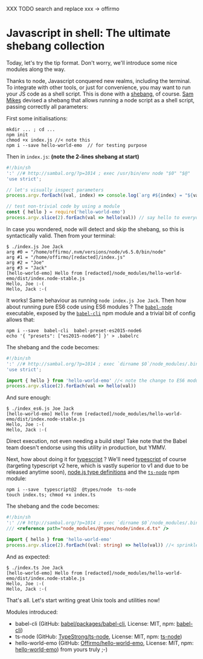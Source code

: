 XXX TODO search and replace
xxx -> offirmo

# Javascript in shell: The ultimate shebang collection

Today, let's try the tip format. Don't worry, we'll introduce some nice modules along the way.
 
Thanks to node, Javascript conquered new realms, including the terminal.
To integrate with other tools, or just for convenience, you may want to run your JS code as a shell script.
This is done with a [shebang](https://en.wikipedia.org/wiki/Shebang_(Unix)), of course.
[Sam Mikes](http://sambal.org/2014/02/passing-options-node-shebang-line/) devised a shebang that allows running a node script as a shell script, passing correctly all parameters:

First some initialisations:

```
mkdir ... ; cd ...
npm init
chmod +x index.js //< note this
npm i --save hello-world-emo  // for testing purpose
```

Then in `index.js`: **(note the 2-lines shebang at start)**

```javascript
#!/bin/sh
':' //# http://sambal.org/?p=1014 ; exec /usr/bin/env node "$0" "$@"
'use strict';

// let's visually inspect parameters
process.argv.forEach((val, index) => console.log(`arg #${index} = "${val}"`))

// test non-trivial code by using a module
const { hello } = require('hello-world-emo')
process.argv.slice(2).forEach(val => hello(val)) // say hello to everyone
```

In case you wondered, node will detect and skip the shebang, so this is syntactically valid. Then from your terminal:

```
$ ./index.js Joe Jack
arg #0 = "/home/offirmo/.nvm/versions/node/v6.5.0/bin/node"
arg #1 = "/home/offirmo/[redacted]/index.js"
arg #2 = "Joe"
arg #3 = "Jack"
[hello-world-emo] Hello from [redacted]/node_modules/hello-world-emo/dist/index.node-stable.js
Hello, Joe :-(
Hello, Jack :-(
```

It works! Same behaviour as running `node index.js Joe Jack`. Then how about running pure ES6 code using ES6 modules ? The [`babel-node`](https://babeljs.io/docs/usage/cli/) executable, exposed by the [`babel-cli`](https://www.npmjs.com/package/babel-cli) npm module and a trivial bit of config allows that:

```
npm i --save  babel-cli  babel-preset-es2015-node6
echo '{ "presets": ["es2015-node6"] }' > .babelrc
```

The shebang and the code becomes:

```javascript
#!/bin/sh
':' //# http://sambal.org/?p=1014 ; exec `dirname $0`/node_modules/.bin/babel-node "$0" "$@"
'use strict';

import { hello } from 'hello-world-emo' //< note the change to ES6 modules
process.argv.slice(2).forEach(val => hello(val))
```

And sure enough:

```
$ ./index_es6.js Joe Jack
[hello-world-emo] Hello from [redacted]/node_modules/hello-world-emo/dist/index.node-stable.js
Hello, Joe :-(
Hello, Jack :-(
```

Direct execution, not even needing a build step! Take note that the Babel team doesn't endorse using this utility in production, but YMMV.

Next, how about doing it for [typescript](https://www.typescriptlang.org/) ? We'll need [typescript](https://www.npmjs.com/package/typescript) of course (targeting typescript v2 here, which is vastly superior to v1 and due to be released anytime soon), [node.js type definitions](https://www.npmjs.com/package/@types/node) and the [`ts-node`](https://www.npmjs.com/package/ts-node) npm module: 

```
npm i --save  typescript@2  @types/node  ts-node
touch index.ts; chmod +x index.ts
```

The shebang and the code becomes:

```typescript
#!/bin/sh
':' //# http://sambal.org/?p=1014 ; exec `dirname $0`/node_modules/.bin/ts-node "$0" "$@"
/// <reference path="node_modules/@types/node/index.d.ts" />

import { hello } from 'hello-world-emo'
process.argv.slice(2).forEach((val: string) => hello(val)) //< sprinkled some typescript here
```

And as expected:

```
$ ./index.ts Joe Jack
[hello-world-emo] Hello from [redacted]/node_modules/hello-world-emo/dist/index.node-stable.js
Hello, Joe :-(
Hello, Jack :-(
```

That's all. Let's start writing great Unix tools and utilities now!

Modules introduced:
* babel-cli (GitHub: [babel/packages/babel-cli](https://github.com/babel/babel/tree/master/packages/babel-cli), License: MIT, npm: [babel-cli](https://www.npmjs.com/package/babel-cli))
* ts-node (GitHub: [TypeStrong/ts-node](https://github.com/TypeStrong/ts-node), License: MIT, npm: [ts-node](https://www.npmjs.com/package/ts-node))
* hello-world-emo (GitHub: [Offirmo/hello-world-emo](https://github.com/Offirmo/hello-world-npm), License: MIT, npm: [hello-world-emo](https://www.npmjs.com/package/hello-world-emo)) from yours truly ;-)

